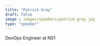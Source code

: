 ```yaml
---
title: "Patrick Gray"
draft: false
image : images/speakers/patrick-gray.jpg
type: "speaker"
---
```


DevOps Engineer at NS1
